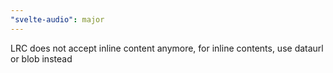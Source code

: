 ```yaml
---
"svelte-audio": major
---
```


LRC does not accept inline content anymore, for inline contents, use dataurl or blob instead
